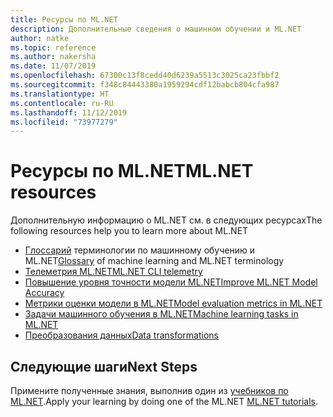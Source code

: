 ```yaml
---
title: Ресурсы по ML.NET
description: Дополнительные сведения о машинном обучении и ML.NET
author: natke
ms.topic: reference
ms.author: nakersha
ms.date: 11/07/2019
ms.openlocfilehash: 67300c13f8cedd40d6239a5513c3025ca23fbbf2
ms.sourcegitcommit: f348c84443380a1959294cdf12babcb804cfa987
ms.translationtype: HT
ms.contentlocale: ru-RU
ms.lasthandoff: 11/12/2019
ms.locfileid: "73977279"
---
```

# <a name="mlnet-resources"></a><span data-ttu-id="1b90a-103">Ресурсы по ML.NET</span><span class="sxs-lookup"><span data-stu-id="1b90a-103">ML.NET resources</span></span>

<span data-ttu-id="1b90a-104">Дополнительную информацию о ML.NET см. в следующих ресурсах</span><span class="sxs-lookup"><span data-stu-id="1b90a-104">The following resources help you to learn more about ML.NET</span></span>

- <span data-ttu-id="1b90a-105">[Глоссарий](glossary.md) терминологии по машинному обучению и ML.NET</span><span class="sxs-lookup"><span data-stu-id="1b90a-105">[Glossary](glossary.md) of machine learning and ML.NET terminology</span></span>
- [<span data-ttu-id="1b90a-106">Телеметрия ML.NET</span><span class="sxs-lookup"><span data-stu-id="1b90a-106">ML.NET CLI telemetry</span></span>](ml-net-cli-telemetry.md)
- [<span data-ttu-id="1b90a-107">Повышение уровня точности модели ML.NET</span><span class="sxs-lookup"><span data-stu-id="1b90a-107">Improve ML.NET Model Accuracy</span></span>](improve-machine-learning-model-ml-net.md)
- [<span data-ttu-id="1b90a-108">Метрики оценки модели в ML.NET</span><span class="sxs-lookup"><span data-stu-id="1b90a-108">Model evaluation metrics in ML.NET</span></span>](metrics.md)
- [<span data-ttu-id="1b90a-109">Задачи машинного обучения в ML.NET</span><span class="sxs-lookup"><span data-stu-id="1b90a-109">Machine learning tasks in ML.NET</span></span>](tasks.md)
- [<span data-ttu-id="1b90a-110">Преобразования данных</span><span class="sxs-lookup"><span data-stu-id="1b90a-110">Data transformations</span></span>](transforms.md)

## <a name="next-steps"></a><span data-ttu-id="1b90a-111">Следующие шаги</span><span class="sxs-lookup"><span data-stu-id="1b90a-111">Next Steps</span></span>

<span data-ttu-id="1b90a-112">Примените полученные знания, выполнив один из [учебников по ML.NET](../tutorials/index.md).</span><span class="sxs-lookup"><span data-stu-id="1b90a-112">Apply your learning by doing one of the ML.NET [ML.NET tutorials](../tutorials/index.md).</span></span>
